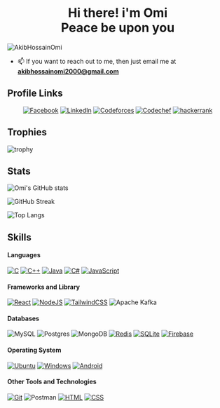 <h1 align="center">Hi there! i'm Omi <br> Peace be upon you</h1>

<p align="left"> <img src="https://komarev.com/ghpvc/?username=AkibHossainOmi" alt="AkibHossainOmi" /> </p>

- 📫 If you want to reach out to me, then just email me at **akibhossainomi2000@gmail.com**

<h2>  Profile Links </h2>

<p align="center">
 <a href="https://www.facebook.com/omio.antu"><img src="https://img.shields.io/badge/Facebook--_.svg?style=social&logo=facebook" alt="Facebook"></a>
<a href="https://www.linkedin.com/in/mdakibhossainomi/"><img src="https://img.shields.io/badge/LinkedIn--_.svg?style=social&logo=Linkedin" alt="LinkedIn"></a>
<a href="https://codeforces.com/profile/Omi200045"><img src="https://img.shields.io/twitter/url?label=codeforces&logo=CodeForces&url=https%3A%2F%2Fcodeforces.com%2F" alt="Codeforces"></a>
<a href="https://www.codechef.com/users/omi_200045"><img src="https://img.shields.io/twitter/url?label=codechef&logo=codechef&url=https%3A%2F%2Fwww.codechef.com" alt="Codechef"></a>
<a href="https://www.hackerrank.com/Omi2004966"><img src="https://img.shields.io/twitter/url?label=hackerrank&logo=hackerrank&url=https%3A%2F%2Fwww.hackerrank.com" alt="hackerrank"></a>
</p>

<h2> Trophies </h2>

![trophy](https://github-profile-trophy.vercel.app/?username=AkibHossainOmi&column=3&margin-w=15&margin-h=15&theme=matrix&rank=-C,-?)

<h2> Stats </h2>

![Omi's GitHub stats](https://github-readme-stats.vercel.app/api?username=AkibHossainOmi&count_private=true&rank_icon=github&theme=dark&include_all_commits=true&show_icons=true&token=${PAT_1})

![GitHub Streak](https://github-readme-streak-stats-eight.vercel.app/?user=AkibHossainOmi&theme=dark&token=${PAT_1})

![Top Langs](https://github-readme-stats.vercel.app/api/top-langs/?username=AkibHossainOmi&theme=dark&layout=compact&token=${PAT_1})


<h2> Skills </h2>

<h4> Languages </h4>
<span> 
  
  [![C](https://img.shields.io/badge/C-00599C?logo=c&logoColor=white)](#)
  [![C++](https://img.shields.io/badge/C++-%2300599C.svg?logo=c%2B%2B&logoColor=white)](#)
  [![Java](https://img.shields.io/badge/Java-%23ED8B00.svg?logo=openjdk&logoColor=white)](#)
  [![C#](https://custom-icon-badges.demolab.com/badge/C%23-%23239120.svg?logo=cshrp&logoColor=white)](#)
  [![JavaScript](https://img.shields.io/badge/JavaScript-F7DF1E?logo=javascript&logoColor=000)](#)

</span>

<h4> Frameworks and Library </h4>
<span>

  [![React](https://img.shields.io/badge/React-%2320232a.svg?logo=react&logoColor=%2361DAFB)](#)
  [![NodeJS](https://img.shields.io/badge/Node.js-6DA55F?logo=node.js&logoColor=white)](#)
  [![TailwindCSS](https://img.shields.io/badge/Tailwind%20CSS-%2338B2AC.svg?logo=tailwind-css&logoColor=white)](#)
  ![Apache Kafka](https://img.shields.io/badge/Apache%20Kafka-000?&logo=apachekafka)

</span>

<h4> Databases </h4>
<span>

 ![MySQL](https://img.shields.io/badge/mysql-4479A1.svg?logo=mysql&logoColor=white)
 ![Postgres](https://img.shields.io/badge/postgres-%23316192.svg?logo=postgresql&logoColor=white)
 ![MongoDB](https://img.shields.io/badge/MongoDB-%234ea94b.svg?logo=mongodb&logoColor=white)
 [![Redis](https://img.shields.io/badge/Redis-%23DD0031.svg?logo=redis&logoColor=white)](#)
 [![SQLite](https://img.shields.io/badge/SQLite-%2307405e.svg?logo=sqlite&logoColor=white)](#)
 [![Firebase](https://img.shields.io/badge/Firebase-039BE5?logo=Firebase&logoColor=white)](#)

</span>

<h4> Operating System </h4>
<span>
  
  [![Ubuntu](https://img.shields.io/badge/Ubuntu-E95420?logo=ubuntu&logoColor=white)](#)
  [![Windows](https://custom-icon-badges.demolab.com/badge/Windows-0078D6?logo=windows11&logoColor=white)](#)
  [![Android](https://img.shields.io/badge/Android-3DDC84?logo=android&logoColor=white)](#)

</span>

<h4> Other Tools and Technologies </h4>
<span>

  [![Git](https://img.shields.io/badge/Git-F05032?logo=git&logoColor=fff)](#)
  ![Postman](https://img.shields.io/badge/Postman-FF6C37?logo=postman&logoColor=white)
  [![HTML](https://img.shields.io/badge/HTML-%23E34F26.svg?logo=html5&logoColor=white)](#)
  [![CSS](https://img.shields.io/badge/CSS-1572B6?logo=css3&logoColor=fff)](#)

</span>
